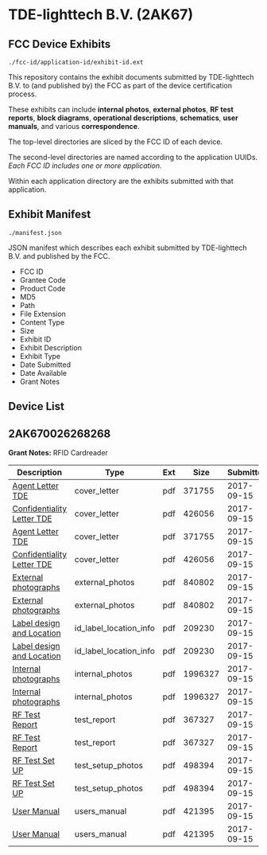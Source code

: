 # TDE-lighttech B.V. (2AK67)
## FCC Device Exhibits

```
./fcc-id/application-id/exhibit-id.ext
```

This repository contains the exhibit documents submitted by TDE-lighttech B.V. to (and published by) the FCC as part of the device certification process.

These exhibits can include **internal photos**, **external photos**, **RF test reports**, **block diagrams**, **operational descriptions**, **schematics**, **user manuals**, and various **correspondence**.

The top-level directories are sliced by the FCC ID of each device.

The second-level directories are named according to the application UUIDs. *Each FCC ID includes one or more application.*

Within each application directory are the exhibits submitted with that application. 

## Exhibit Manifest

```
./manifest.json
```

JSON manifest which describes each exhibit submitted by TDE-lighttech B.V. and published by the FCC.

- FCC ID
- Grantee Code
- Product Code
- MD5
- Path
- File Extension
- Content Type
- Size
- Exhibit ID
- Exhibit Description
- Exhibit Type
- Date Submitted
- Date Available
- Grant Notes

## Device List
## 2AK670026268268
**Grant Notes:** RFID Cardreader

| Description | Type | Ext | Size | Submitted | Available |
| ----------- | ---- | --- | ---- | --------- | --------- |
| [Agent Letter TDE](2AK670026268268/aebfbe3cdbb2dd79d34bd512b0a64484/3562739.pdf) | cover_letter | pdf | 371755 | 2017-09-15 | 2017-09-15 |
| [Confidentiality Letter TDE](2AK670026268268/aebfbe3cdbb2dd79d34bd512b0a64484/3562740.pdf) | cover_letter | pdf | 426056 | 2017-09-15 | 2017-09-15 |
| [Agent Letter TDE](2AK670026268268/aebfbe3cdbb2dd79d34bd512b0a64484/3562739.pdf) | cover_letter | pdf | 371755 | 2017-09-15 | 2017-09-15 |
| [Confidentiality Letter TDE](2AK670026268268/aebfbe3cdbb2dd79d34bd512b0a64484/3562740.pdf) | cover_letter | pdf | 426056 | 2017-09-15 | 2017-09-15 |
| [External photographs](2AK670026268268/aebfbe3cdbb2dd79d34bd512b0a64484/3562736.pdf) | external_photos | pdf | 840802 | 2017-09-15 | 2018-03-14 |
| [External photographs](2AK670026268268/aebfbe3cdbb2dd79d34bd512b0a64484/3562736.pdf) | external_photos | pdf | 840802 | 2017-09-15 | 2018-03-14 |
| [Label design and Location](2AK670026268268/aebfbe3cdbb2dd79d34bd512b0a64484/3562742.pdf) | id_label_location_info | pdf | 209230 | 2017-09-15 | 2017-09-15 |
| [Label design and Location](2AK670026268268/aebfbe3cdbb2dd79d34bd512b0a64484/3562742.pdf) | id_label_location_info | pdf | 209230 | 2017-09-15 | 2017-09-15 |
| [Internal photographs](2AK670026268268/aebfbe3cdbb2dd79d34bd512b0a64484/3562738.pdf) | internal_photos | pdf | 1996327 | 2017-09-15 | 2018-03-14 |
| [Internal photographs](2AK670026268268/aebfbe3cdbb2dd79d34bd512b0a64484/3562738.pdf) | internal_photos | pdf | 1996327 | 2017-09-15 | 2018-03-14 |
| [RF Test Report](2AK670026268268/aebfbe3cdbb2dd79d34bd512b0a64484/3562741.pdf) | test_report | pdf | 367327 | 2017-09-15 | 2017-09-15 |
| [RF Test Report](2AK670026268268/aebfbe3cdbb2dd79d34bd512b0a64484/3562741.pdf) | test_report | pdf | 367327 | 2017-09-15 | 2017-09-15 |
| [RF Test Set UP](2AK670026268268/aebfbe3cdbb2dd79d34bd512b0a64484/3562735.pdf) | test_setup_photos | pdf | 498394 | 2017-09-15 | 2018-03-14 |
| [RF Test Set UP](2AK670026268268/aebfbe3cdbb2dd79d34bd512b0a64484/3562735.pdf) | test_setup_photos | pdf | 498394 | 2017-09-15 | 2018-03-14 |
| [User Manual](2AK670026268268/aebfbe3cdbb2dd79d34bd512b0a64484/3562722.pdf) | users_manual | pdf | 421395 | 2017-09-15 | 2018-03-14 |
| [User Manual](2AK670026268268/aebfbe3cdbb2dd79d34bd512b0a64484/3562722.pdf) | users_manual | pdf | 421395 | 2017-09-15 | 2018-03-14 |
